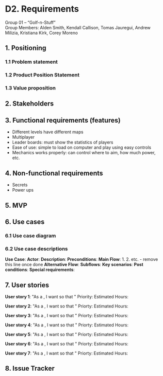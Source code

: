 # D2. Requirements

Group 01 – “Golf-n-Stuff”\
Group Members: Alden Smith, Kendall Callison, Tomas Jauregui, Andrew Milizia, 
Kristiana Kirk, Corey Moreno

## 1. Positioning
### 1.1 Problem statement


### 1.2 Product Position Statement


### 1.3 Value proposition


## 2. Stakeholders


## 3. Functional requirements (features)
- Different levels have different maps
- Multiplayer
- Leader boards: must show the statistics of players
- Ease of use: simple to load on computer and play using easy controls
- Mechanics works properly: can control where to aim, how much power, etc.

## 4. Non-functional requirements
- Secrets
- Power ups

## 5. MVP


## 6. Use cases
### 6.1 Use case diagram


### 6.2 Use case descriptions

**Use Case**:
**Actor**:
**Description**:
**Preconditions**:
**Main Flow**:
1.
2.
etc. - remove this line once done
**Alternative Flow**:
**Subflows**:
**Key scenarios**:
**Post conditions**:
**Special requirements**:

## 7. User stories

**User story 1**: "As a <ROLE>, I want <SOMETHING> so that <GOAL>"
Priority: 
Estimated Hours: 

**User story 2**: "As a <ROLE>, I want <SOMETHING> so that <GOAL>"
Priorty: 
Estimated Hours:

**User story 3**: "As a <ROLE>, I want <SOMETHING> so that <GOAL>"
Priorty: 
Estimated Hours:
  
**User story 4**: "As a <ROLE>, I want <SOMETHING> so that <GOAL>"
Priorty: 
Estimated Hours:
  
**User story 5**: "As a <ROLE>, I want <SOMETHING> so that <GOAL>"
Priorty: 
Estimated Hours:
  
**User story 6**: "As a <ROLE>, I want <SOMETHING> so that <GOAL>"
Priorty: 
Estimated Hours:
  
**User story 7**: "As a <ROLE>, I want <SOMETHING> so that <GOAL>"
Priorty: 
Estimated Hours:
  
## 8. Issue Tracker

